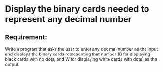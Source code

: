 # Display the binary cards needed to represent any decimal number

## Requirement:

Write a program that asks the user to enter any decimal number as the input
and displays the binary cards representing that number (B for displaying
black cards with no dots, and W for displaying white cards with dots) as the
output.
